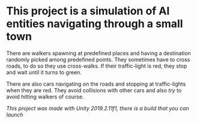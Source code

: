 This project is a simulation of AI entities navigating through a small town
=

There are walkers spawning at predefined places and having a destination randomly picked among predefined points.
They sometimes have to cross roads, to do so they use cross-walks.
If their traffic-light is red, they stop and wait until it turns to green.

There are also cars navigating on the roads and stopping at traffic-lights when they are red.
They avoid collisions with other cars and also *try* to avoid hitting walkers of course.

*This project was made with Unity 2019.2.11f1, there is a build that you can launch*
